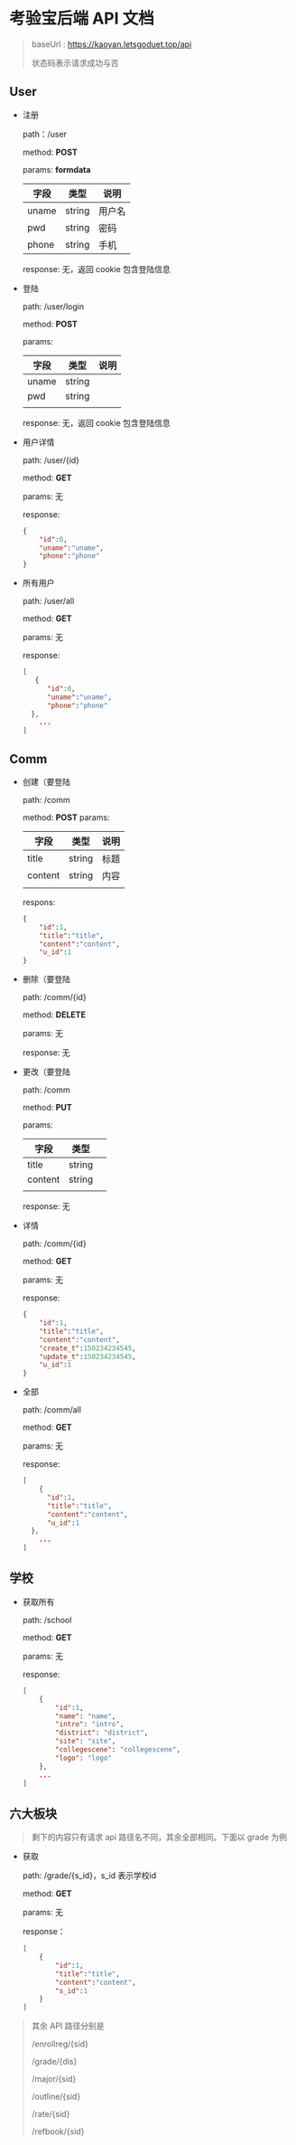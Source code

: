 # 考验宝后端 API 文档  

> baseUrl : https://kaoyan.letsgoduet.top/api
>
> 状态码表示请求成功与否

## User 

- 注册

  path：/user

  method: **POST**

  params:  **formdata**

  | 字段  | 类型   | 说明   |
  | ----- | ------ | ------ |
  | uname | string | 用户名 |
  | pwd   | string | 密码   |
  | phone | string | 手机   |

  response: 无，返回 cookie 包含登陆信息

  

- 登陆

  path: /user/login

  method: **POST** 

  params: 

  | 字段  | 类型   | 说明 |
  | ----- | ------ | ---- |
  | uname | string |      |
  | pwd   | string |      |
  |       |        |      |

  response: 无，返回 cookie 包含登陆信息

- 用户详情

  path: /user/{id}

  method: **GET** 

  params: 无

  response: 

  ```json
  {
      "id":0,
      "uname":"uname",
      "phone":"phone"
  }
  ```

- 所有用户

  path: /user/all

  method: **GET** 

  params: 无

  response:

  ```json
  [
     {
      	"id":0,
      	"uname":"uname",
      	"phone":"phone"
  	},
      ...
  ]
  ```



## Comm 

- 创建（要登陆

  path: /comm

  method: **POST** 
  params:

  | 字段    | 类型   | 说明 |
  | ------- | ------ | ---- |
  | title   | string | 标题 |
  | content | string | 内容 |
  |         |        |      |

  respons:

  ```json
  {
      "id":1,
      "title":"title",
      "content":"content",
      "u_id":1
  }
  ```

- 删除（要登陆

  path: /comm/{id}

  method: **DELETE** 

  params: 无

  response: 无

- 更改（要登陆

  path: /comm

  method: **PUT**

  params:

  | 字段    | 类型   |      |
  | ------- | ------ | ---- |
  | title   | string |      |
  | content | string |      |
  |         |        |      |

  response: 无

- 详情

  path: /comm/{id}

  method: **GET**

  params: 无

  response: 

  ```json
  {
      "id":1,
      "title":"title",
      "content":"content",
      "create_t":150234234545,
      "update_t":150234234545,
      "u_id":1
  }
  ```

- 全部

  path: /comm/all

  method: **GET**

  params: 无

  response: 

  ```json
  [
      {
      	"id":1,
      	"title":"title",
      	"content":"content",
      	"u_id":1
  	},
      ...
  ]
  ```

  

## 学校 

- 获取所有

  path: /school

  method: **GET**

  params: 无

  response: 

  ```json
  [
      {
          "id":1,
          "name": "name",
          "intro": "intro",
          "district": "district",
          "site": "site",
          "collegescene": "collegescene",
          "logo": "logo"
      },
      ...
  ]
  ```

  

## 六大板块 

> 剩下的内容只有请求 api 路径名不同，其余全部相同。下面以 grade 为例



- 获取

  path: /grade/{s_id}，s_id 表示学校id

  method: **GET**  

  params: 无

  response： 

  ```json
  [
      {
          "id":1,
          "title":"title",
          "content":"content",
          "s_id":1
      }
  ]
  ```





> 其余 API 路径分别是
>
> /enrollreg/{sid}
>
> /grade/{dis}
>
> /major/{sid}
>
> /outline/{sid}
>
> /rate/{sid}
>
> /refbook/{sid}
>
> 